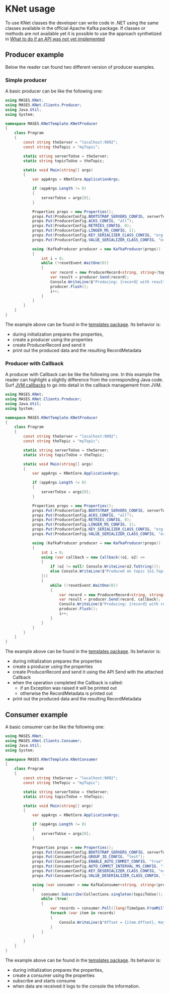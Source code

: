 # KNet usage

To use KNet classes the developer can write code in .NET using the same classes available in the official Apache Kafka package.
If classes or methods are not available yet it is possible to use the approach synthetized in [What to do if an API was not yet implemented](API_extensibility.md)

## Producer example

Below the reader can found two different version of producer examples.

### Simple producer

A basic producer can be like the following one:

```C#
using MASES.KNet;
using MASES.KNet.Clients.Producer;
using Java.Util;
using System;

namespace MASES.KNetTemplate.KNetProducer
{
    class Program
    {
        const string theServer = "localhost:9092";
        const string theTopic = "myTopic";

        static string serverToUse = theServer;
        static string topicToUse = theTopic;

        static void Main(string[] args)
        {
            var appArgs = KNetCore.ApplicationArgs;

            if (appArgs.Length != 0)
            {
                serverToUse = args[0];
            }

			Properties props = new Properties();
			props.Put(ProducerConfig.BOOTSTRAP_SERVERS_CONFIG, serverToUse);
			props.Put(ProducerConfig.ACKS_CONFIG, "all");
			props.Put(ProducerConfig.RETRIES_CONFIG, 0);
			props.Put(ProducerConfig.LINGER_MS_CONFIG, 1);
			props.Put(ProducerConfig.KEY_SERIALIZER_CLASS_CONFIG, "org.apache.kafka.common.serialization.StringSerializer");
			props.Put(ProducerConfig.VALUE_SERIALIZER_CLASS_CONFIG, "org.apache.kafka.common.serialization.StringSerializer");

			using (KafkaProducer producer = new KafkaProducer(props))
			{
				int i = 0;
				while (!resetEvent.WaitOne(0))
				{
					var record = new ProducerRecord<string, string>(topicToUse, i.ToString(), i.ToString());
					var result = producer.Send(record);
					Console.WriteLine($"Producing: {record} with result: {result.Get()}");
					producer.Flush();
					i++;
				}
			}
        }
    }
}
```

The example above can be found in the [templates package](https://www.nuget.org/packages/MASES.KNet.Templates/). Its behavior is:
* during initialization prepares the properties, 
* create a producer using the properties
* create ProducerRecord and send it
* print out the produced data and the resulting RecordMetadata

### Producer with Callback

A producer with Callback can be like the following one. In this example the reader can highlight a slightly difference from the corresponding Java code.
Surf [JVM callbacks]() to go into detail in the callback management from JVM.

```C#
using MASES.KNet;
using MASES.KNet.Clients.Producer;
using Java.Util;
using System;

namespace MASES.KNetTemplate.KNetProducer
{
    class Program
    {
        const string theServer = "localhost:9092";
        const string theTopic = "myTopic";

        static string serverToUse = theServer;
        static string topicToUse = theTopic;

        static void Main(string[] args)
        {
            var appArgs = KNetCore.ApplicationArgs;

            if (appArgs.Length != 0)
            {
                serverToUse = args[0];
            }

			Properties props = new Properties();
			props.Put(ProducerConfig.BOOTSTRAP_SERVERS_CONFIG, serverToUse);
			props.Put(ProducerConfig.ACKS_CONFIG, "all");
			props.Put(ProducerConfig.RETRIES_CONFIG, 0);
			props.Put(ProducerConfig.LINGER_MS_CONFIG, 1);
			props.Put(ProducerConfig.KEY_SERIALIZER_CLASS_CONFIG, "org.apache.kafka.common.serialization.StringSerializer");
			props.Put(ProducerConfig.VALUE_SERIALIZER_CLASS_CONFIG, "org.apache.kafka.common.serialization.StringSerializer");

			using (KafkaProducer producer = new KafkaProducer(props))
			{
				int i = 0;
				using (var callback = new Callback((o1, o2) =>
				{
					if (o2 != null) Console.WriteLine(o2.ToString());
					else Console.WriteLine($"Produced on topic {o1.Topic} at offset {o1.Offset}");
				}))
				{
					while (!resetEvent.WaitOne(0))
					{
						var record = new ProducerRecord<string, string>(topicToUse, i.ToString(), i.ToString());
						var result = producer.Send(record, callback);
						Console.WriteLine($"Producing: {record} with result: {result.Get()}");
						producer.Flush();
						i++;
					}
				}
			}
        }
    }
}
```

The example above can be found in the [templates package](https://www.nuget.org/packages/MASES.KNet.Templates/). Its behavior is:
* during initialization prepares the properties
* create a producer using the properties
* create ProducerRecord and send it using the API Send with the attached Callback
* when the operation completed the Callback is called:
  * if an Exception was raised it will be printed out 
  * otherwise the RecordMetadata is printed out
* print out the produced data and the resulting RecordMetadata

## Consumer example

A basic consumer can be like the following one:

```C#
using MASES.KNet;
using MASES.KNet.Clients.Consumer;
using Java.Util;
using System;

namespace MASES.KNetTemplate.KNetConsumer
{
    class Program
    {
        const string theServer = "localhost:9092";
        const string theTopic = "myTopic";

        static string serverToUse = theServer;
        static string topicToUse = theTopic;

        static void Main(string[] args)
        {
            var appArgs = KNetCore.ApplicationArgs;

            if (appArgs.Length != 0)
            {
                serverToUse = args[0];
            }

            Properties props = new Properties();
            props.Put(ConsumerConfig.BOOTSTRAP_SERVERS_CONFIG, serverToUse);
            props.Put(ConsumerConfig.GROUP_ID_CONFIG, "test");
            props.Put(ConsumerConfig.ENABLE_AUTO_COMMIT_CONFIG, "true");
            props.Put(ConsumerConfig.AUTO_COMMIT_INTERVAL_MS_CONFIG, "1000");
            props.Put(ConsumerConfig.KEY_DESERIALIZER_CLASS_CONFIG, "org.apache.kafka.common.serialization.StringDeserializer");
            props.Put(ConsumerConfig.VALUE_DESERIALIZER_CLASS_CONFIG, "org.apache.kafka.common.serialization.StringDeserializer");

            using (var consumer = new KafkaConsumer<string, string>(props))
            {
                consumer.Subscribe(Collections.singleton(topicToUse));
                while (true)
                {
                    var records = consumer.Poll((long)TimeSpan.FromMilliseconds(200).TotalMilliseconds);
                    foreach (var item in records)
                    {
                        Console.WriteLine($"Offset = {item.Offset}, Key = {item.Key}, Value = {item.Value}");
                    }
                }
            }
        }
    }
}
```

The example above can be found in the [templates package](https://www.nuget.org/packages/MASES.KNet.Templates/). Its behavior is:
* during initialization prepares the properties, 
* create a consumer using the properties
* subscribe and starts consume
* when data are received it logs to the console the information.
